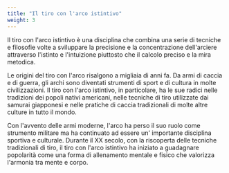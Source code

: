 ```yaml
---
title: "Il tiro con l'arco istintivo"
weight: 3
---
```


Il tiro con l'arco istintivo è una disciplina che combina una serie di tecniche e filosofie volte a sviluppare la
precisione e la concentrazione dell'arciere attraverso l'istinto e l'intuizione piuttosto che il calcolo preciso e la
mira metodica.

Le origini del tiro con l'arco risalgono a migliaia di anni fa. Da armi di caccia e di guerra, gli archi sono diventati
strumenti di sport e di cultura in molte civilizzazioni. Il tiro con l'arco istintivo, in particolare, ha le sue radici
nelle tradizioni dei popoli nativi americani, nelle tecniche di tiro utilizzate dai samurai giapponesi e nelle pratiche
di caccia tradizionali di molte altre culture in tutto il mondo.

Con l'avvento delle armi moderne, l'arco ha perso il suo ruolo come strumento militare ma ha continuato ad essere un'
importante disciplina sportiva e culturale. Durante il XX secolo, con la riscoperta delle tecniche tradizionali di tiro,
il tiro con l'arco istintivo ha iniziato a guadagnare popolarità come una forma di allenamento mentale e fisico che
valorizza l'armonia tra mente e corpo.
